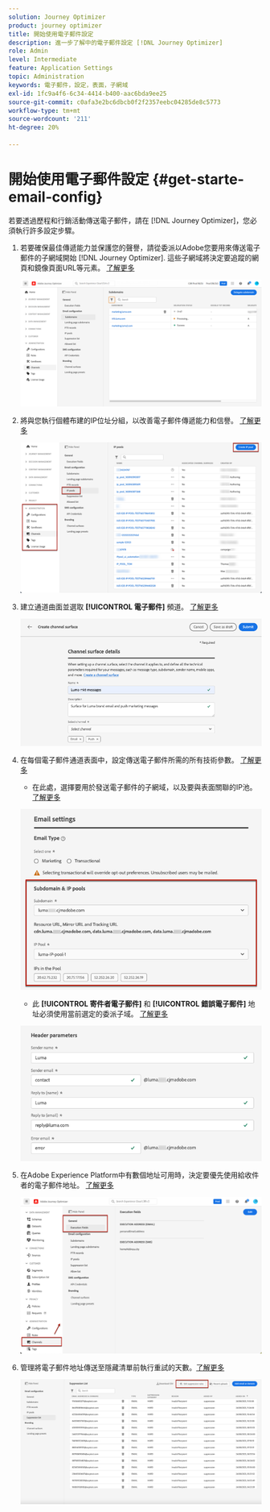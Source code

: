 ```yaml
---
solution: Journey Optimizer
product: journey optimizer
title: 開始使用電子郵件設定
description: 進一步了解中的電子郵件設定 [!DNL Journey Optimizer]
role: Admin
level: Intermediate
feature: Application Settings
topic: Administration
keywords: 電子郵件，設定，表面，子網域
exl-id: 1fc9a4f6-6c34-4414-b400-aac6bda9ee25
source-git-commit: c0afa3e2bc6dbcb0f2f2357eebc04285de8c5773
workflow-type: tm+mt
source-wordcount: '211'
ht-degree: 20%

---
```


# 開始使用電子郵件設定 {#get-starte-email-config}

若要透過歷程和行銷活動傳送電子郵件，請在 [!DNL Journey Optimizer]，您必須執行許多設定步驟。

1. 若要確保最佳傳遞能力並保護您的聲譽，請從委派以Adobe您要用來傳送電子郵件的子網域開始 [!DNL Journey Optimizer]. 這些子網域將決定要追蹤的網頁和鏡像頁面URL等元素。 [了解更多](../configuration/about-subdomain-delegation.md)

   ![](../configuration/assets/subdomain-list.png)

1. 將與您執行個體布建的IP位址分組，以改善電子郵件傳遞能力和信譽。 [了解更多](../configuration/ip-pools.md)

   ![](../configuration/assets/ip-pool-create.png)

1. 建立通道曲面並選取 **[!UICONTROL 電子郵件]** 頻道。 [了解更多](../configuration/channel-surfaces.md)


   ![](../configuration/assets/preset-general.png)

1. 在每個電子郵件通道表面中，設定傳送電子郵件所需的所有技術參數。 [了解更多](email-settings.md)

   * 在此處，選擇要用於發送電子郵件的子網域，以及要與表面關聯的IP池。 [了解更多](email-settings.md#subdomains-and-ip-pools)

   ![](assets/preset-subdomain-ip-pool.png)

   * 此 **[!UICONTROL 寄件者電子郵件]** 和 **[!UICONTROL 錯誤電子郵件]** 地址必須使用當前選定的委派子域。 [了解更多](email-settings.md#email-header)

   ![](assets/preset-header.png)

1. 在Adobe Experience Platform中有數個地址可用時，決定要優先使用給收件者的電子郵件地址。 [了解更多](../configuration/primary-email-addresses.md)

   ![](../configuration/assets/primary-address-execution-fields.png)

1. 管理將電子郵件地址傳送至隱藏清單前執行重試的天數。[了解更多](../configuration/manage-suppression-list.md)

   ![](../configuration/assets/suppression-list-edit-retries.png)
